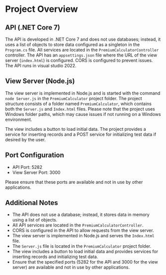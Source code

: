 # Project Overview

## API (.NET Core 7)

The API is developed in .NET Core 7 and does not use databases; instead, it uses a list of objects to store data configured as a singleton in the `Program.cs` file. All services are located in the `PremiumCalculatorController` controller. The API has an `appsettings.json` file where the URL of the view server (`index.html`) is configured. CORS is configured to prevent issues. The API runs in visual studio 2022.

## View Server (Node.js)

The view server is implemented in Node.js and is started with the command `node Server.js` in the `PremiumCalculator` project folder. The project structure consists of a folder named `PremiumCalculator`, which contains both the `Server.js` and `Index.html` files. Please note that the project uses Windows folder paths, which may cause issues if not running on a Windows environment.

The view includes a button to load initial data. The project provides a service for inserting records and a POST service for initializing test data if desired by the user.

## Port Configuration

- API Port: 5282
- View Server Port: 3000

Please ensure that these ports are available and not in use by other applications.

## Additional Notes

- The API does not use a database; instead, it stores data in memory using a list of objects.
- All API services are located in the `PremiumCalculatorController`.
- CORS is configured in the API to allow requests from the view server.
- The view server is implemented in Node.js and serves the `Index.html` file.
- The `Server.js` file is located in the `PremiumCalculator` project folder.
- The view includes a button to load initial data and provides services for inserting records and initializing test data.
- Ensure that the specified ports (5282 for the API and 3000 for the view server) are available and not in use by other applications.
